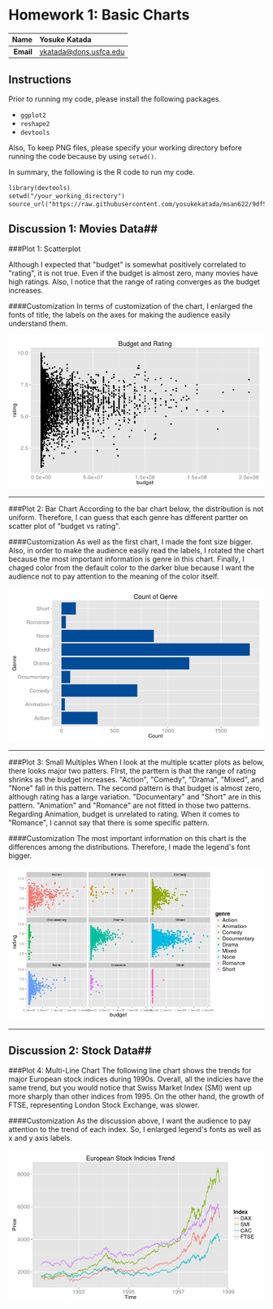 Homework 1: Basic Charts
==============================

| **Name**  | Yosuke Katada  |
|----------:|:-------------|
| **Email** | ykatada@dons.usfca.edu |

## Instructions ##

Prior to running my code, please install the following packages.
- `ggplot2`
- `reshape2`
- `devtools`

Also, To keep PNG files, please specify your working directory before running the code because by using `setwd()`. 

In summary, the following is the R code to run my code.

```
library(devtools)
setwd("/your_working_directory") 
source_url("https://raw.githubusercontent.com/yosukekatada/msan622/9df534c38d8d635dc12849195763b8ccb9aa886b/homework1/MSAN622_HW1.R")
```


## Discussion 1: Movies Data##

###Plot 1: Scatterplot

Although I expected that "budget" is somewhat positively correlated to "rating", it is not true. Even if the budget is almost zero, many movies have high ratings. Also, I notice that the range of rating converges as the budget increases. 

####Customization
In terms of customization of the chart, I enlarged the fonts of title, the labels on the axes for making the audience easily understand them.

![IMAGE](hw1-scatter.png)

***

###Plot 2: Bar Chart
According to the bar chart below, the distribution is not uniform. Therefore, I can guess that each genre has different partter on scatter plot of "budget vs rating".

####Customization
As well as the first chart, I made the font size bigger. Also, in order to make the audience easily read the labels, I rotated the chart because the most important information is genre in this chart. Finally, I chaged color from the default color to the darker blue because I want the audience not to pay attention to the meaning of the color itself. 

![IMAGE](hw1-bar.png)
***
###Plot 3: Small Multiples
When I look at the multiple scatter plots as below, there looks major two patters. FIrst, the parttern is that the range of rating shrinks as the budget increases. "Action", "Comedy", "Drama", "Mixed", and "None" fall in this pattern. The second pattern is that budget is almost zero, although rating has a large variation. "Documentary" and "Short" are in this pattern. "Animation" and "Romance" are not fitted in those two patterns. Regarding Animation, budget is unrelated to rating. When it comes to "Romance", I cannot say that there is some specific pattern.

####Customization
The most important information on this chart is the differences among the distributions. Therefore, I made the legend's font bigger. 


![IMAGE](hw1-multiples.png)
***


## Discussion 2: Stock Data##
###Plot 4: Multi-Line Chart
The following line chart shows the trends for major European stock indices during 1990s. Overall, all the indicies have the same trend, but you would notice that Swiss Market Index (SMI) went up more sharply than other indices from 1995. On the other hand, the growth of FTSE, representing London Stock Exchange, was slower. 

####Customization
As the discussion above, I want the audience to pay attention to the trend of each index. So, I enlarged legend's fonts as well as x and y axis labels. 

![IMAGE](hw1-multilines.png)
